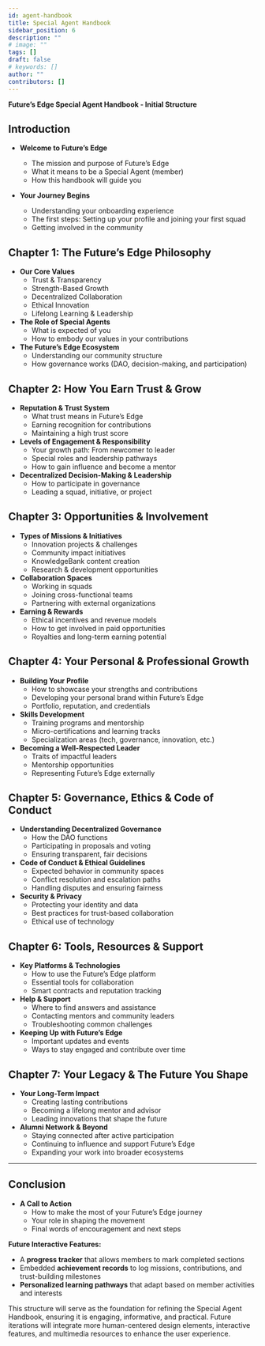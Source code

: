 ```yaml
---
id: agent-handbook
title: Special Agent Handbook
sidebar_position: 6
description: ""
# image: ""
tags: []
draft: false
# keywords: []
author: ""
contributors: []
---
```


**Future’s Edge Special Agent Handbook - Initial Structure**

## **Introduction**

- **Welcome to Future’s Edge**
  - The mission and purpose of Future’s Edge
  - What it means to be a Special Agent (member)
  - How this handbook will guide you

- **Your Journey Begins**
  - Understanding your onboarding experience
  - The first steps: Setting up your profile and joining your first squad
  - Getting involved in the community

## **Chapter 1: The Future’s Edge Philosophy**

- **Our Core Values**
  - Trust & Transparency
  - Strength-Based Growth
  - Decentralized Collaboration
  - Ethical Innovation
  - Lifelong Learning & Leadership
- **The Role of Special Agents**
  - What is expected of you
  - How to embody our values in your contributions
- **The Future’s Edge Ecosystem**
  - Understanding our community structure
  - How governance works (DAO, decision-making, and participation)

## **Chapter 2: How You Earn Trust & Grow**

- **Reputation & Trust System**
  - What trust means in Future’s Edge
  - Earning recognition for contributions
  - Maintaining a high trust score
- **Levels of Engagement & Responsibility**
  - Your growth path: From newcomer to leader
  - Special roles and leadership pathways
  - How to gain influence and become a mentor
- **Decentralized Decision-Making & Leadership**
  - How to participate in governance
  - Leading a squad, initiative, or project

## **Chapter 3: Opportunities & Involvement**

- **Types of Missions & Initiatives**
  - Innovation projects & challenges
  - Community impact initiatives
  - KnowledgeBank content creation
  - Research & development opportunities
- **Collaboration Spaces**
  - Working in squads
  - Joining cross-functional teams
  - Partnering with external organizations
- **Earning & Rewards**
  - Ethical incentives and revenue models
  - How to get involved in paid opportunities
  - Royalties and long-term earning potential

## **Chapter 4: Your Personal & Professional Growth**

- **Building Your Profile**
  - How to showcase your strengths and contributions
  - Developing your personal brand within Future’s Edge
  - Portfolio, reputation, and credentials
- **Skills Development**
  - Training programs and mentorship
  - Micro-certifications and learning tracks
  - Specialization areas (tech, governance, innovation, etc.)
- **Becoming a Well-Respected Leader**
  - Traits of impactful leaders
  - Mentorship opportunities
  - Representing Future’s Edge externally

## **Chapter 5: Governance, Ethics & Code of Conduct**

- **Understanding Decentralized Governance**
  - How the DAO functions
  - Participating in proposals and voting
  - Ensuring transparent, fair decisions
- **Code of Conduct & Ethical Guidelines**
  - Expected behavior in community spaces
  - Conflict resolution and escalation paths
  - Handling disputes and ensuring fairness
- **Security & Privacy**
  - Protecting your identity and data
  - Best practices for trust-based collaboration
  - Ethical use of technology

## **Chapter 6: Tools, Resources & Support**

- **Key Platforms & Technologies**
  - How to use the Future’s Edge platform
  - Essential tools for collaboration
  - Smart contracts and reputation tracking
- **Help & Support**
  - Where to find answers and assistance
  - Contacting mentors and community leaders
  - Troubleshooting common challenges
- **Keeping Up with Future’s Edge**
  - Important updates and events
  - Ways to stay engaged and contribute over time

## **Chapter 7: Your Legacy & The Future You Shape**

- **Your Long-Term Impact**
  - Creating lasting contributions
  - Becoming a lifelong mentor and advisor
  - Leading innovations that shape the future
- **Alumni Network & Beyond**
  - Staying connected after active participation
  - Continuing to influence and support Future’s Edge
  - Expanding your work into broader ecosystems

---

## **Conclusion**

- **A Call to Action**
  - How to make the most of your Future’s Edge journey
  - Your role in shaping the movement
  - Final words of encouragement and next steps

**Future Interactive Features:**

- A **progress tracker** that allows members to mark completed sections
- Embedded **achievement records** to log missions, contributions, and trust-building milestones
- **Personalized learning pathways** that adapt based on member activities and interests

This structure will serve as the foundation for refining the Special Agent Handbook, ensuring it is engaging, informative, and practical. Future iterations will integrate more human-centered design elements, interactive features, and multimedia resources to enhance the user experience.
